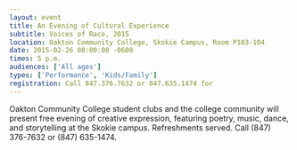 ```yaml
---
layout: event
title: An Evening of Cultural Experience
subtitle: Voices of Race, 2015
location: Oakton Community College, Skokie Campus, Room P103-104
date: 2015-02-26 00:00:00 -0600
times: 5 p.m.
audiences: ['All ages']
types: ['Performance', 'Kids/Family']
registration: Call 847.376.7632 or 847.635.1474 for
---
```

Oakton Community College student clubs and the college community will present free evening of creative expression, featuring poetry, music, dance, and storytelling at the Skokie campus. Refreshments served. Call (847) 376-7632 or (847) 635-1474.
